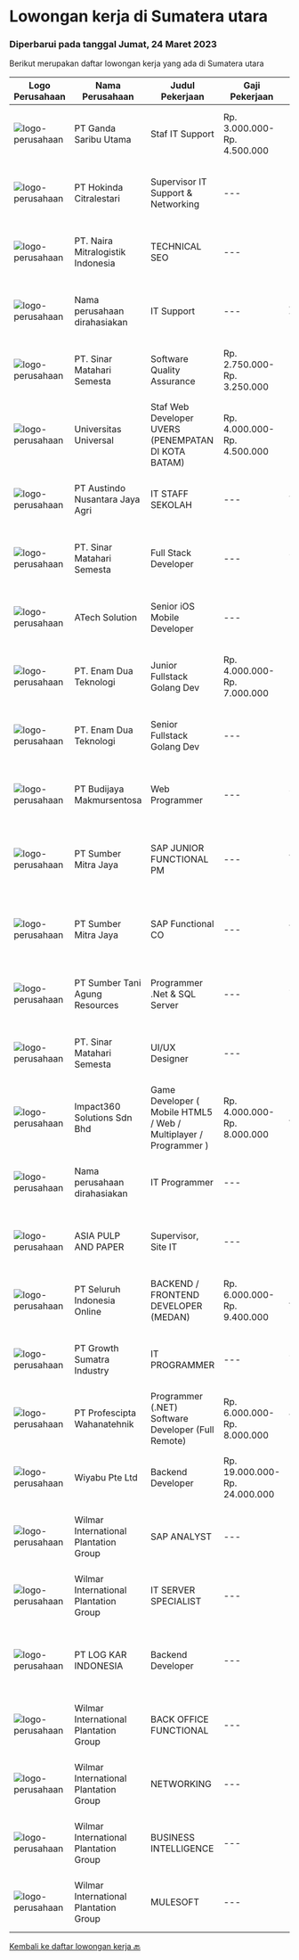 
  # Lowongan kerja di Sumatera utara

  ### Diperbarui pada tanggal Jumat, 24 Maret 2023

  Berikut merupakan daftar lowongan kerja yang ada di Sumatera utara

  |Logo Perusahaan | Nama Perusahaan | Judul Pekerjaan | Gaji Pekerjaan | Lokasi | Deskripsi | Tanggal diunggah | Pranala |
  | -------------- | --------------- | --------------- | --------- | --------- | -------------- | ------- | ----------- |
  |![logo-perusahaan](https://image-service-cdn.seek.com.au/c36b5f2c9dec6213a0ed124b78045751d3bf3671/ee4dce1061f3f616224767ad58cb2fc751b8d2dc)|PT Ganda Saribu Utama|Staf IT Support|Rp. 3.000.000-Rp. 4.500.000|Medan|Kualifikasi : Usia maksimal 30 tahun Pendidikan minimal D3 Teknik Komputer &amp; Jaringan / jurusan yang relevan Memiliki pengetahuan dan pengalaman...|Kamis, 23 Maret 2023|https://www.jobstreet.co.id/id/job/staf-it-support-4271674?token=0~a723b054-d9ef-4bdf-9758-93b0c8b247c4&sectionRank=1&jobId=jobstreet-id-job-4271674|
|![logo-perusahaan](https://image-service-cdn.seek.com.au/f6df63a3dae148ba7709007a29a2732eceb8e793/ee4dce1061f3f616224767ad58cb2fc751b8d2dc)|PT Hokinda Citralestari|Supervisor IT Support & Networking|---|Binjai|Memastikan data elektronik perusahaan aman Memastikan infrastruktur IT berjalan dengan baik Requirements: S1 Teknik Informatika / Sistem Informasi...|Selasa, 21 Maret 2023|https://www.jobstreet.co.id/id/job/supervisor-it-support-networking-4269645?token=0~a723b054-d9ef-4bdf-9758-93b0c8b247c4&sectionRank=2&jobId=jobstreet-id-job-4269645|
|![logo-perusahaan](https://i.ibb.co/sqvTCh9/112815900-stock-vector-no-image-available-icon-flat-vector.webp)|PT. Naira Mitralogistik Indonesia|TECHNICAL SEO|---|Medan|Membuat rencana dan strategi SEO Melakukan evaluasi dari jumlah klik, ranking, market share untuk meningkatkan peringkat pencarian bisnis di mesin...|Kamis, 23 Maret 2023|https://www.jobstreet.co.id/id/job/technical-seo-4271918?token=0~a723b054-d9ef-4bdf-9758-93b0c8b247c4&sectionRank=3&jobId=jobstreet-id-job-4271918|
|![logo-perusahaan](https://i.ibb.co/sqvTCh9/112815900-stock-vector-no-image-available-icon-flat-vector.webp)|Nama perusahaan dirahasiakan|IT Support|---|Jawa Timur|Usia maksimal 35 tahun Pendidikan minimal S1 segala jurusan Minimal memiliki 1 tahun pengalaman kerja di bidang yang sama  Mempunyai pengetahuan dan...|Senin, 20 Maret 2023|https://www.jobstreet.co.id/id/job/it-support-4268311?token=0~a723b054-d9ef-4bdf-9758-93b0c8b247c4&sectionRank=4&jobId=jobstreet-id-job-4268311|
|![logo-perusahaan](https://i.ibb.co/sqvTCh9/112815900-stock-vector-no-image-available-icon-flat-vector.webp)|PT. Sinar Matahari Semesta|Software Quality Assurance|Rp. 2.750.000-Rp. 3.250.000|Medan|Kualifikasi :1. Sarjana (S1)2. Memiliki pengalaman min. 1 tahun3. Mahir membuat scenario testing (Negative Cases) &amp; user guideline4. Good...|Rabu, 22 Maret 2023|https://www.jobstreet.co.id/id/job/software-quality-assurance-4260394?token=0~a723b054-d9ef-4bdf-9758-93b0c8b247c4&sectionRank=5&jobId=jobstreet-id-job-4260394|
|![logo-perusahaan](https://image-service-cdn.seek.com.au/872a4f5f67ec54088d1d3b199ea228bef1b40ae9/ee4dce1061f3f616224767ad58cb2fc751b8d2dc)|Universitas Universal|Staf Web Developer UVERS (PENEMPATAN DI KOTA BATAM)|Rp. 4.000.000-Rp. 4.500.000|Kepulauan Riau|-Minimal Lulusan S1 Bidang Ilmu Komputer/ Pemrograman-Menguasai konsep web dasar (PHP,HTML,JavaScript,Jquery,etc)-Menguasai framework Laravel dan...|Senin, 20 Maret 2023|https://www.jobstreet.co.id/id/job/staf-web-developer-uvers-penempatan-di-kota-batam-4268578?token=0~a723b054-d9ef-4bdf-9758-93b0c8b247c4&sectionRank=6&jobId=jobstreet-id-job-4268578|
|![logo-perusahaan](https://image-service-cdn.seek.com.au/0896e39d45fbef2356db0604c310cff566a227f1/ee4dce1061f3f616224767ad58cb2fc751b8d2dc)|PT Austindo Nusantara Jaya Agri|IT STAFF SEKOLAH|---|Tapanuli|Kualifikasi : Pendidikan minimal D3 Teknologi Informasi / Sistem Informasi / Pendidikan Ilmu Komputer Memiliki pengalaman minimal 1 tahun di bidang...|Jumat, 17 Maret 2023|https://www.jobstreet.co.id/id/job/it-staff-sekolah-4253750?token=0~a723b054-d9ef-4bdf-9758-93b0c8b247c4&sectionRank=7&jobId=jobstreet-id-job-4253750|
|![logo-perusahaan](https://i.ibb.co/sqvTCh9/112815900-stock-vector-no-image-available-icon-flat-vector.webp)|PT. Sinar Matahari Semesta|Full Stack Developer|---|Sumatera Utara|Usia maksimal 30 tahun Pendidikan minimal S1 TI Pengalaman minimal 2 tahun di bidang programmer Menguasai Backend seperti : ASP.Net Core / Node.JS /...|Selasa, 21 Maret 2023|https://www.jobstreet.co.id/id/job/full-stack-developer-4270052?token=0~a723b054-d9ef-4bdf-9758-93b0c8b247c4&sectionRank=8&jobId=jobstreet-id-job-4270052|
|![logo-perusahaan](https://image-service-cdn.seek.com.au/47c310cb4a4b2f78eb96e68d023d29f0872524d1/ee4dce1061f3f616224767ad58cb2fc751b8d2dc)|ATech Solution|Senior iOS Mobile Developer|---|Bali|Responsibilities: Research, design, develop, enhance, and maintain high performance iOS applications Collaborate with cross functional teams to...|Kamis, 23 Maret 2023|https://www.jobstreet.co.id/id/job/senior-ios-mobile-developer-4253498?token=0~a723b054-d9ef-4bdf-9758-93b0c8b247c4&sectionRank=9&jobId=jobstreet-id-job-4253498|
|![logo-perusahaan](https://image-service-cdn.seek.com.au/f0c6f3823088c1eb79d5d9a6ec05919666870e89/ee4dce1061f3f616224767ad58cb2fc751b8d2dc)|PT. Enam Dua Teknologi|Junior Fullstack Golang Dev|Rp. 4.000.000-Rp. 7.000.000|Medan|KriteriaMinimal 2 tahun pengalaman sebagai programmer / software engineerMampu membuat rest api menggunakan golangMampu memberikan solusi atau...|Sabtu, 18 Maret 2023|https://www.jobstreet.co.id/id/job/junior-fullstack-golang-dev-4256261?token=0~a723b054-d9ef-4bdf-9758-93b0c8b247c4&sectionRank=10&jobId=jobstreet-id-job-4256261|
|![logo-perusahaan](https://image-service-cdn.seek.com.au/5cbb6629ff64038db7c190f785bb235d6177f3f9/ee4dce1061f3f616224767ad58cb2fc751b8d2dc)|PT. Enam Dua Teknologi|Senior Fullstack Golang Dev|---|Medan|KriteriaMinimal 2 tahun pengalaman sebagai programmer / software engineerMampu membuat rest api menggunakan php/golangMampu membuat UI menggunakan...|Sabtu, 18 Maret 2023|https://www.jobstreet.co.id/id/job/senior-fullstack-golang-dev-4256241?token=0~a723b054-d9ef-4bdf-9758-93b0c8b247c4&sectionRank=11&jobId=jobstreet-id-job-4256241|
|![logo-perusahaan](https://image-service-cdn.seek.com.au/e78272e696e981aee47686cab2401a655b4a00af/ee4dce1061f3f616224767ad58cb2fc751b8d2dc)|PT Budijaya Makmursentosa|Web Programmer|---|Sumatera Utara|Requirement1. Minimal tamatan D3 Teknik Informatika2. Memiliki pengalaman minimal 1 tahun di bidang Programmer3. Memahami konsep MVC (Model View dan...|Kamis, 16 Maret 2023|https://www.jobstreet.co.id/id/job/web-programmer-4265262?token=0~a723b054-d9ef-4bdf-9758-93b0c8b247c4&sectionRank=12&jobId=jobstreet-id-job-4265262|
|![logo-perusahaan](https://image-service-cdn.seek.com.au/f0ba1595e90ec5243d43e958e1c29680e7a44894/ee4dce1061f3f616224767ad58cb2fc751b8d2dc)|PT Sumber Mitra Jaya|SAP JUNIOR FUNCTIONAL PM|---|Jakarta Raya|URAIAN PEKERJAAN Memfasilitasi semua permintaan user untuk kemudian menganalisa dan memberikan solusi sesuai kebutuhan perusahaan dengan tetap...|Rabu, 15 Maret 2023|https://www.jobstreet.co.id/id/job/sap-junior-functional-pm-4262760?token=0~a723b054-d9ef-4bdf-9758-93b0c8b247c4&sectionRank=13&jobId=jobstreet-id-job-4262760|
|![logo-perusahaan](https://image-service-cdn.seek.com.au/7a5aa09244368e094721f9d32dd01231f0fbda5f/ee4dce1061f3f616224767ad58cb2fc751b8d2dc)|PT Sumber Mitra Jaya|SAP Functional CO|---|Jakarta Raya|URAIAN PEKERJAAN Memfasilitasi semua permintaan user untuk kemudian menganalisa dan memberikan solusi sesuai kebutuhan perusahaan dengan tetap...|Rabu, 15 Maret 2023|https://www.jobstreet.co.id/id/job/sap-functional-co-4262743?token=0~a723b054-d9ef-4bdf-9758-93b0c8b247c4&sectionRank=14&jobId=jobstreet-id-job-4262743|
|![logo-perusahaan](https://image-service-cdn.seek.com.au/0649e64b2307f4cd05a896d28587c80c848e0470/ee4dce1061f3f616224767ad58cb2fc751b8d2dc)|PT Sumber Tani Agung Resources|Programmer .Net & SQL Server|---|Sumatera Utara|LOKASI KERJA &amp; PENERIMAAN: MEDANBersedia mengikuti tes kemampuan Pemrograman secara OnlineTanggung Jawab: Membuat suatu aplikasi web based...|Selasa, 14 Maret 2023|https://www.jobstreet.co.id/id/job/programmer-.net-sql-server-4240605?token=0~a723b054-d9ef-4bdf-9758-93b0c8b247c4&sectionRank=15&jobId=jobstreet-id-job-4240605|
|![logo-perusahaan](https://i.ibb.co/sqvTCh9/112815900-stock-vector-no-image-available-icon-flat-vector.webp)|PT. Sinar Matahari Semesta|UI/UX Designer|---|Medan|Tanggung jawab utama : Mendesain tampilan yang menarik untuk diimplementasikan pada aplikasi berbasis web / mobile yang akan dikembangkan Melakukan...|Minggu, 12 Maret 2023|https://www.jobstreet.co.id/id/job/ui-ux-designer-4247767?token=0~a723b054-d9ef-4bdf-9758-93b0c8b247c4&sectionRank=16&jobId=jobstreet-id-job-4247767|
|![logo-perusahaan](https://image-service-cdn.seek.com.au/35b00a50395e5c8ad6bf2130dfd2a19f9f4bbec5/ee4dce1061f3f616224767ad58cb2fc751b8d2dc)|Impact360 Solutions Sdn Bhd|Game Developer ( Mobile HTML5 / Web / Multiplayer / Programmer )|Rp. 4.000.000-Rp. 8.000.000|Aceh|We are hiring remote HTML5 game developers from all parts of Indonesia. If you have real experience building HTML5 games or applications, you're...|Selasa, 14 Maret 2023|https://www.jobstreet.co.id/id/job/game-developer-mobile-html5-web-multiplayer-programmer-5315725/origin/my?token=0~a723b054-d9ef-4bdf-9758-93b0c8b247c4&sectionRank=17&jobId=jobstreet-my-job-5315725|
|![logo-perusahaan](https://i.ibb.co/sqvTCh9/112815900-stock-vector-no-image-available-icon-flat-vector.webp)|Nama perusahaan dirahasiakan|IT Programmer|---|Bali|Pendidikan minimal S1 segala jurusan Minimal memiliki 2 tahun pengalaman kerja di bidang yang sama Memiliki pengetahuan mengenai PHP dan bahasa...|Minggu, 05 Maret 2023|https://www.jobstreet.co.id/id/job/it-programmer-4249134?token=0~a723b054-d9ef-4bdf-9758-93b0c8b247c4&sectionRank=18&jobId=jobstreet-id-job-4249134|
|![logo-perusahaan](https://image-service-cdn.seek.com.au/36a2feaca71ed37bd63769225373ce9c5cab5eea/ee4dce1061f3f616224767ad58cb2fc751b8d2dc)|ASIA PULP AND PAPER|Supervisor, Site IT|---|Medan|Qualifications Minimum Diploma or bachelor degree majoring in IT or related field Have 3 years experience on Supervisor IT Support &amp;...|Jumat, 03 Maret 2023|https://www.jobstreet.co.id/id/job/supervisor-site-it-4247235?token=0~a723b054-d9ef-4bdf-9758-93b0c8b247c4&sectionRank=19&jobId=jobstreet-id-job-4247235|
|![logo-perusahaan](https://image-service-cdn.seek.com.au/c768f0670f8f8212da7de609b6af9d0b2e5134cc/ee4dce1061f3f616224767ad58cb2fc751b8d2dc)|PT Seluruh Indonesia Online|BACKEND / FRONTEND DEVELOPER (MEDAN)|Rp. 6.000.000-Rp. 9.400.000|Aceh|Memiliki pengalaman leadership sebagai Manager sebelumnya.Back End Engineer1. Memiliki pengalaman dalam membangun RESTful APIs2. Menguasai bahasa...|Sabtu, 04 Maret 2023|https://www.jobstreet.co.id/id/job/backend-frontend-developer-medan-4237176?token=0~a723b054-d9ef-4bdf-9758-93b0c8b247c4&sectionRank=20&jobId=jobstreet-id-job-4237176|
|![logo-perusahaan](https://image-service-cdn.seek.com.au/ed61610f826df912ba1cbf74148e379a2197a637/ee4dce1061f3f616224767ad58cb2fc751b8d2dc)|PT Growth Sumatra Industry|IT PROGRAMMER|---|Sumatera Utara|GROW WITH US !Sebagai salah satu produsen steel dan agrobisnis terkemuka di Indonesia yang telah mendapat pengakuan dari berbagai customer nasional...|Selasa, 28 Februari 2023|https://www.jobstreet.co.id/id/job/it-programmer-4243455?token=0~a723b054-d9ef-4bdf-9758-93b0c8b247c4&sectionRank=21&jobId=jobstreet-id-job-4243455|
|![logo-perusahaan](https://image-service-cdn.seek.com.au/bef80762c5f9584e231217c627ef6f9366387b73/ee4dce1061f3f616224767ad58cb2fc751b8d2dc)|PT Profescipta Wahanatehnik|Programmer (.NET)  Software Developer (Full Remote)|Rp. 6.000.000-Rp. 8.000.000|Jakarta Raya|Responsibilities : Full Remote. Any candidates across Indonesia are welcome, Develop efficient code based on Functional requirements from business...|Selasa, 28 Februari 2023|https://www.jobstreet.co.id/id/job/programmer-.net-software-developer-full-remote-4243478?token=0~a723b054-d9ef-4bdf-9758-93b0c8b247c4&sectionRank=22&jobId=jobstreet-id-job-4243478|
|![logo-perusahaan](https://image-service-cdn.seek.com.au/e13756199e756316cd8d6e825606ffddc7a55513/ee4dce1061f3f616224767ad58cb2fc751b8d2dc)|Wiyabu Pte Ltd|Backend Developer|Rp. 19.000.000-Rp. 24.000.000|Bali|Jonajo Consulting LLC is a software development firm located in the heart of Silicon Valley, California. We specialize in developing AI-powered mobile...|Kamis, 23 Februari 2023|https://www.jobstreet.co.id/id/job/backend-developer-10479124/origin/sg?token=0~a723b054-d9ef-4bdf-9758-93b0c8b247c4&sectionRank=23&jobId=jobstreet-sg-job-10479124|
|![logo-perusahaan](https://image-service-cdn.seek.com.au/05c23a55b05a29622d971d2a04d439d443ce7655/ee4dce1061f3f616224767ad58cb2fc751b8d2dc)|Wilmar International Plantation Group|SAP ANALYST|---|Medan|To identify client needs and business process to be able to provide excellent solution and consultancy services. Responsible for transforming business...|Kamis, 23 Maret 2023|https://www.jobstreet.co.id/id/job/sap-analyst-1035058721?token=0~a723b054-d9ef-4bdf-9758-93b0c8b247c4&sectionRank=24&jobId=jobstreet-id-job-1035058721|
|![logo-perusahaan](https://image-service-cdn.seek.com.au/5683be4817b674e99653d054bb367590069452e8/ee4dce1061f3f616224767ad58cb2fc751b8d2dc)|Wilmar International Plantation Group|IT SERVER SPECIALIST|---|Medan|Setup &amp; Troubleshoot Server-server (Windows/Linux) &amp; Homedisk setup server Virtual Machine (VMWare) Setup &amp; troubleshoot Network Access...|Senin, 20 Maret 2023|https://www.jobstreet.co.id/id/job/it-server-specialist-1035043326?token=0~a723b054-d9ef-4bdf-9758-93b0c8b247c4&sectionRank=25&jobId=jobstreet-id-job-1035043326|
|![logo-perusahaan](https://image-service-cdn.seek.com.au/7c0897f4b38687bb93218b2a418ae2c84b46fa40/ee4dce1061f3f616224767ad58cb2fc751b8d2dc)|PT LOG KAR INDONESIA|Backend Developer|---|Medan|Job description &amp; requirementsResponsibilities• Design robust APIs to support mobile and desktop clients• Collaborate with teams to write code and...|Kamis, 23 Maret 2023|https://www.jobstreet.co.id/id/job/backend-developer-1035202520?token=0~a723b054-d9ef-4bdf-9758-93b0c8b247c4&sectionRank=26&jobId=jobstreet-id-job-1035202520|
|![logo-perusahaan](https://image-service-cdn.seek.com.au/5683be4817b674e99653d054bb367590069452e8/ee4dce1061f3f616224767ad58cb2fc751b8d2dc)|Wilmar International Plantation Group|BACK OFFICE FUNCTIONAL|---|Medan|To identify client needs and business process to be able to provide excellent solution and consultancy services Responsible for transforming business...|Senin, 20 Maret 2023|https://www.jobstreet.co.id/id/job/back-office-functional-1034956970?token=0~a723b054-d9ef-4bdf-9758-93b0c8b247c4&sectionRank=27&jobId=jobstreet-id-job-1034956970|
|![logo-perusahaan](https://image-service-cdn.seek.com.au/5683be4817b674e99653d054bb367590069452e8/ee4dce1061f3f616224767ad58cb2fc751b8d2dc)|Wilmar International Plantation Group|NETWORKING|---|Medan|Analyze system functions and failures to isolate and define problem areas. Monitor the reachability of all connections within the network adhering to...|Senin, 20 Maret 2023|https://www.jobstreet.co.id/id/job/networking-1034914644?token=0~a723b054-d9ef-4bdf-9758-93b0c8b247c4&sectionRank=28&jobId=jobstreet-id-job-1034914644|
|![logo-perusahaan](https://image-service-cdn.seek.com.au/5683be4817b674e99653d054bb367590069452e8/ee4dce1061f3f616224767ad58cb2fc751b8d2dc)|Wilmar International Plantation Group|BUSINESS INTELLIGENCE|---|Medan|Analyze, design and build reports/dashboards using BI tools. Maintain and support data analytics platforms (e.g. SAP BOBJ, Tableau) Collect and...|Senin, 20 Maret 2023|https://www.jobstreet.co.id/id/job/business-intelligence-1034899668?token=0~a723b054-d9ef-4bdf-9758-93b0c8b247c4&sectionRank=29&jobId=jobstreet-id-job-1034899668|
|![logo-perusahaan](https://image-service-cdn.seek.com.au/5683be4817b674e99653d054bb367590069452e8/ee4dce1061f3f616224767ad58cb2fc751b8d2dc)|Wilmar International Plantation Group|MULESOFT|---|Medan|Participate in the full application life cycle from technical design to development, testing, and deployment using MuleSoft development tools Work...|Senin, 20 Maret 2023|https://www.jobstreet.co.id/id/job/mulesoft-1035080811?token=0~a723b054-d9ef-4bdf-9758-93b0c8b247c4&sectionRank=30&jobId=jobstreet-id-job-1035080811|


  [Kembali ke daftar lowongan kerja 🔙](../README.md#daftar-lowongan-kerja)
  